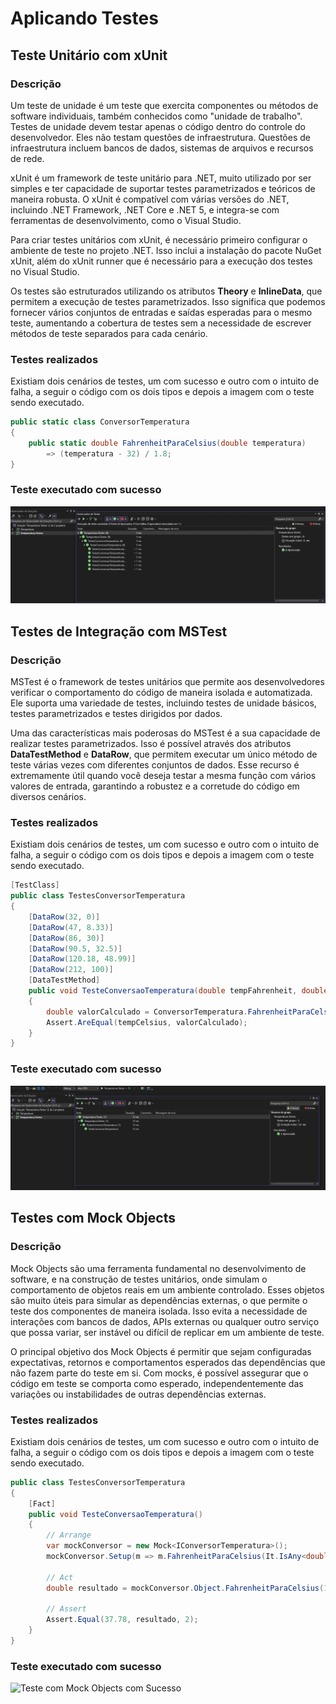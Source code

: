 
# Aplicando Testes

## Teste Unitário com xUnit

### Descrição
Um teste de unidade é um teste que exercita componentes ou métodos de software individuais, também conhecidos como "unidade de trabalho". Testes de unidade devem testar apenas o código dentro do controle do desenvolvedor. Eles não testam questões de infraestrutura. Questões de infraestrutura incluem bancos de dados, sistemas de arquivos e recursos de rede.

xUnit é um framework de teste unitário para .NET, muito utilizado por ser simples e ter capacidade de suportar testes parametrizados e teóricos de maneira robusta. O xUnit é compatível com várias versões do .NET, incluindo .NET Framework, .NET Core e .NET 5, e integra-se com ferramentas de desenvolvimento, como o Visual Studio.

Para criar testes unitários com xUnit, é necessário primeiro configurar o ambiente de teste no projeto .NET. Isso inclui a instalação do pacote NuGet xUnit, além do xUnit runner que é necessário para a execução dos testes no Visual Studio.

Os testes são estruturados utilizando os atributos **Theory** e **InlineData**, que permitem a execução de testes parametrizados. Isso significa que podemos fornecer vários conjuntos de entradas e saídas esperadas para o mesmo teste, aumentando a cobertura de testes sem a necessidade de escrever métodos de teste separados para cada cenário.

### Testes realizados
Existiam dois cenários de testes, um com sucesso e outro com o intuito de falha, a seguir o código com os dois tipos e depois a imagem com o teste sendo executado.

```csharp
public static class ConversorTemperatura
{
    public static double FahrenheitParaCelsius(double temperatura)
        => (temperatura - 32) / 1.8;
}
```

### Teste executado com sucesso
![Teste Unitário com Sucesso](./assets/xunitresult.png)

## Testes de Integração com MSTest

### Descrição
MSTest é o framework de testes unitários que permite aos desenvolvedores verificar o comportamento do código de maneira isolada e automatizada. Ele suporta uma variedade de testes, incluindo testes de unidade básicos, testes parametrizados e testes dirigidos por dados.

Uma das características mais poderosas do MSTest é a sua capacidade de realizar testes parametrizados. Isso é possível através dos atributos **DataTestMethod** e **DataRow**, que permitem executar um único método de teste várias vezes com diferentes conjuntos de dados. Esse recurso é extremamente útil quando você deseja testar a mesma função com vários valores de entrada, garantindo a robustez e a corretude do código em diversos cenários.

### Testes realizados
Existiam dois cenários de testes, um com sucesso e outro com o intuito de falha, a seguir o código com os dois tipos e depois a imagem com o teste sendo executado.

```csharp
[TestClass]
public class TestesConversorTemperatura
{
    [DataRow(32, 0)]
    [DataRow(47, 8.33)]
    [DataRow(86, 30)]
    [DataRow(90.5, 32.5)]
    [DataRow(120.18, 48.99)]
    [DataRow(212, 100)]
    [DataTestMethod]
    public void TesteConversaoTemperatura(double tempFahrenheit, double tempCelsius)
    {
        double valorCalculado = ConversorTemperatura.FahrenheitParaCelsius(tempFahrenheit);
        Assert.AreEqual(tempCelsius, valorCalculado);
    }
}
```

### Teste executado com sucesso
![Teste de Integração com Sucesso](./assets/mstestresult.png)

## Testes com Mock Objects

### Descrição
Mock Objects são uma ferramenta fundamental no desenvolvimento de software, e na construção de testes unitários, onde simulam o comportamento de objetos reais em um ambiente controlado. Esses objetos são muito úteis para simular as dependências externas, o que permite o teste dos componentes de maneira isolada. Isso evita a necessidade de interações com bancos de dados, APIs externas ou qualquer outro serviço que possa variar, ser instável ou difícil de replicar em um ambiente de teste.

O principal objetivo dos Mock Objects é permitir que sejam configuradas expectativas, retornos e comportamentos esperados das dependências que não fazem parte do teste em si. Com mocks, é possível assegurar que o código em teste se comporta como esperado, independentemente das variações ou instabilidades de outras dependências externas.

### Testes realizados
Existiam dois cenários de testes, um com sucesso e outro com o intuito de falha, a seguir o código com os dois tipos e depois a imagem com o teste sendo executado.

```csharp
public class TestesConversorTemperatura
{
    [Fact]
    public void TesteConversaoTemperatura()
    {
        // Arrange
        var mockConversor = new Mock<IConversorTemperatura>();
        mockConversor.Setup(m => m.FahrenheitParaCelsius(It.IsAny<double>())).Returns((double t) => (t - 32) / 1.8);

        // Act
        double resultado = mockConversor.Object.FahrenheitParaCelsius(100);

        // Assert
        Assert.Equal(37.78, resultado, 2);
    }
}
```

### Teste executado com sucesso
![Teste com Mock Objects com Sucesso](./assets/mocktestresult.png)

